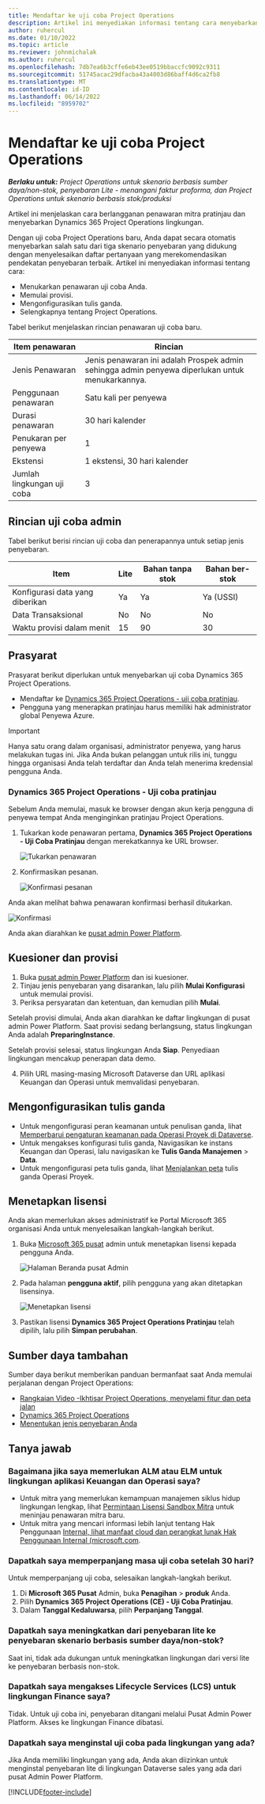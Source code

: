 ```yaml
---
title: Mendaftar ke uji coba Project Operations
description: Artikel ini menyediakan informasi tentang cara menyebarkan versi percobaan Dynamics 365 Project Operations.
author: ruhercul
ms.date: 01/10/2022
ms.topic: article
ms.reviewer: johnmichalak
ms.author: ruhercul
ms.openlocfilehash: 7db7ea6b3cffe6eb43ee0519bbaccfc9092c9311
ms.sourcegitcommit: 51745acac29dfacba43a4003d86baff4d6ca2fb8
ms.translationtype: MT
ms.contentlocale: id-ID
ms.lasthandoff: 06/14/2022
ms.locfileid: "8959702"
---
```

# <a name="sign-up-for-project-operations-trials"></a>Mendaftar ke uji coba Project Operations 

_**Berlaku untuk:** Project Operations untuk skenario berbasis sumber daya/non-stok, penyebaran Lite - menangani faktur proforma, dan Project Operations untuk skenario berbasis stok/produksi_ 



Artikel ini menjelaskan cara berlangganan penawaran mitra pratinjau dan menyebarkan Dynamics 365 Project Operations lingkungan.

Dengan uji coba Project Operations baru, Anda dapat secara otomatis menyebarkan salah satu dari tiga skenario penyebaran yang didukung dengan menyelesaikan daftar pertanyaan yang merekomendasikan pendekatan penyebaran terbaik. Artikel ini menyediakan informasi tentang cara:

- Menukarkan penawaran uji coba Anda.
- Memulai provisi.
- Mengonfigurasikan tulis ganda.
- Selengkapnya tentang Project Operations. 

Tabel berikut menjelaskan rincian penawaran uji coba baru.

| **Item penawaran**               | **Rincian**                                  |
|------------------------------|----------------------------------------------|
| Jenis Penawaran                   | Jenis penawaran ini adalah Prospek admin sehingga admin penyewa diperlukan untuk menukarkannya. |
| Penggunaan penawaran                    | Satu kali per penyewa                          |
| Durasi penawaran               | 30 hari kalender                             |
| Penukaran per penyewa       | 1                                            |
| Ekstensi                    | 1 ekstensi, 30 hari kalender               |
| Jumlah lingkungan uji coba | 3                                            |


## <a name="admin-trial-details"></a>Rincian uji coba admin
Tabel berikut berisi rincian uji coba dan penerapannya untuk setiap jenis penyebaran.

| **Item**                      | **Lite**                                     | **Bahan tanpa stok** | **Bahan ber-stok** |
|-------------------------------|----------------------------------------------|---------------------------|-----------------------|
| Konfigurasi data yang diberikan           | Ya                                          | Ya                       | Ya (USSI)            |
| Data Transaksional            | No                                           | No                        | No                    |
| Waktu provisi dalam menit  | 15                                           | 90                        | 30                    |
 
## <a name="prerequisites"></a>Prasyarat
Prasyarat berikut diperlukan untuk menyebarkan uji coba Dynamics 365 Project Operations.

- Mendaftar ke [Dynamics 365 Project Operations - uji coba pratinjau](https://www.aka.ms/try-po).
- Pengguna yang menerapkan pratinjau harus memiliki hak administrator global Penyewa Azure.

> [!IMPORTANT]
> Hanya satu orang dalam organisasi, administrator penyewa, yang harus melakukan tugas ini. Jika Anda bukan pelanggan untuk rilis ini, tunggu hingga organisasi Anda telah terdaftar dan Anda telah menerima kredensial pengguna Anda.

### <a name="dynamics-365-project-operations---preview-trial"></a>Dynamics 365 Project Operations - Uji coba pratinjau 

Sebelum Anda memulai, masuk ke browser dengan akun kerja pengguna di penyewa tempat Anda menginginkan pratinjau Project Operations.

1. Tukarkan kode penawaran pertama, **Dynamics 365 Project Operations - Uji Coba Pratinjau** dengan merekatkannya ke URL browser.

    ![Tukarkan penawaran](./media/16RedeemFirstOfferNew.png)

2. Konfirmasikan pesanan.

    ![Konfirmasi pesanan](./media/17ConfirmOrderNew.png)

  Anda akan melihat bahwa penawaran konfirmasi berhasil ditukarkan.

   ![Konfirmasi](./media/18OrderConfirmationNew.png)

  Anda akan diarahkan ke [pusat admin Power Platform](https://admin.powerplatform.microsoft.com/projectoperationstrial).

## <a name="questionnaire-and-provisioning"></a>Kuesioner dan provisi

1.  Buka [pusat admin Power Platform](https://admin.powerplatform.com/projectoperationstrial) dan isi kuesioner.  
2.  Tinjau jenis penyebaran yang disarankan, lalu pilih **Mulai Konfigurasi** untuk memulai provisi.
3.  Periksa persyaratan dan ketentuan, dan kemudian pilih **Mulai**.

   Setelah provisi dimulai, Anda akan diarahkan ke daftar lingkungan di pusat admin Power Platform. Saat provisi sedang berlangsung, status lingkungan Anda adalah **PreparingInstance**.
 
  Setelah provisi selesai, status lingkungan Anda **Siap**. Penyediaan lingkungan mencakup penerapan data demo.
 
4.  Pilih URL masing-masing Microsoft Dataverse dan URL aplikasi Keuangan dan Operasi untuk memvalidasi penyebaran.

## <a name="configuring-dual-write"></a>Mengonfigurasikan tulis ganda
- Untuk mengonfigurasi peran keamanan untuk penulisan ganda, lihat [Memperbarui pengaturan keamanan pada Operasi Proyek di Dataverse](resource-provision-new-environment.md#update-security-settings-on-project-operations-on-dataverse).
- Untuk mengakses konfigurasi tulis ganda, Navigasikan ke instans Keuangan dan Operasi, lalu navigasikan ke **Tulis Ganda Manajemen** > **Data**.
- Untuk mengonfigurasi peta tulis ganda, lihat [Menjalankan peta](resource-provision-new-environment.md#run-project-operations-dual-write-maps) tulis ganda Operasi Proyek.

## <a name="assign-licenses"></a>Menetapkan lisensi

Anda akan memerlukan akses administratif ke Portal Microsoft 365 organisasi Anda untuk menyelesaikan langkah-langkah berikut.

1. Buka [Microsoft 365 pusat](https://portal.office.com/) admin untuk menetapkan lisensi kepada pengguna Anda.

   ![Halaman Beranda pusat Admin](./media/14AdminPortal.png)

2. Pada halaman **pengguna aktif**, pilih pengguna yang akan ditetapkan lisensinya.

   ![Menetapkan lisensi](./media/15AssignLicenses.png)

3. Pastikan lisensi **Dynamics 365 Project Operations Pratinjau**  telah dipilih, lalu pilih **Simpan perubahan**.

## <a name="additional-resources"></a>Sumber daya tambahan

Sumber daya berikut memberikan panduan bermanfaat saat Anda memulai perjalanan dengan Project Operations:

- [Rangkaian Video -Ikhtisar Project Operations, menyelami fitur dan peta jalan](https://youtube.com/playlist?list=PLcakwueIHoT_LJ3Fr1tHnkPk5lioqE6uH)
- [Dynamics 365 Project Operations](/learn/modules/examine-dynamics-365-project-operations/)
- [Menentukan jenis penyebaran Anda](determine-deployment-type.md)

## <a name="frequently-asked-questions"></a>Tanya jawab

### <a name="what-if-i-require-alm-or-elm-for-my-finance-and-operations-apps-environment"></a>Bagaimana jika saya memerlukan ALM atau ELM untuk lingkungan aplikasi Keuangan dan Operasi saya?

- Untuk mitra yang memerlukan kemampuan manajemen siklus hidup lingkungan lengkap, lihat [Permintaan Lisensi Sandbox Mitra](https://experience.dynamics.com/requestlicense) untuk meninjau penawaran mitra baru. 
- Untuk mitra yang mencari informasi lebih lanjut tentang Hak Penggunaan [Internal, lihat manfaat cloud dan perangkat lunak Hak Penggunaan Internal (microsoft.com](https://partner.microsoft.com/membership/internal-use-software).

### <a name="can-i-extend-my-trial-beyond-30-days"></a>Dapatkah saya memperpanjang masa uji coba setelah 30 hari?
Untuk memperpanjang uji coba, selesaikan langkah-langkah berikut.

1. Di **Microsoft 365 Pusat** Admin, buka **Penagihan** > **produk** Anda.
2. Pilih **Dynamics 365 Project Operations (CE) - Uji Coba Pratinjau**.
3. Dalam **Tanggal Kedaluwarsa**, pilih **Perpanjang Tanggal**.

### <a name="can-i-upgrade-from-the-lite-deployment-to-the-resourcenon-stocked-based-scenario-deployment"></a>Dapatkah saya meningkatkan dari penyebaran lite ke penyebaran skenario berbasis sumber daya/non-stok?
Saat ini, tidak ada dukungan untuk meningkatkan lingkungan dari versi lite ke penyebaran berbasis non-stok.

### <a name="can-i-access-lifecycle-services-lcs-for-my-finance-environments"></a>Dapatkah saya mengakses Lifecycle Services (LCS) untuk lingkungan Finance saya?  
Tidak. Untuk uji coba ini, penyebaran ditangani melalui Pusat Admin Power Platform. Akses ke lingkungan Finance dibatasi.

### <a name="can-i-install-my-trial-on-an-existing-environment"></a>Dapatkah saya menginstal uji coba pada lingkungan yang ada?
Jika Anda memiliki lingkungan yang ada, Anda akan diizinkan untuk menginstal penyebaran lite di lingkungan Dataverse sales yang ada dari pusat Admin Power Platform.

[!INCLUDE[footer-include](../includes/footer-banner.md)]
